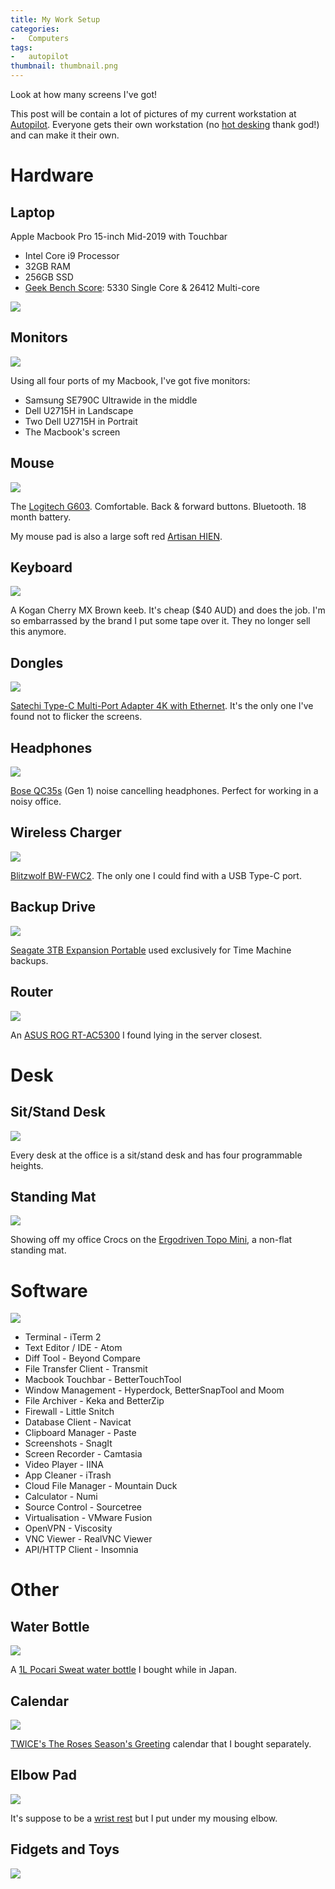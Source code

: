```yaml
---
title: My Work Setup
categories:
-   Computers
tags:
-   autopilot
thumbnail: thumbnail.png
---
```


Look at how many screens I've got!

<!-- more -->

This post will be contain a lot of pictures of my current workstation at [Autopilot](https://www.autopilothq.com/). Everyone gets their own workstation (no [hot desking](https://en.wikipedia.org/wiki/Hot_desking) thank god!) and can make it their own.

# Hardware

## Laptop

Apple Macbook Pro 15-inch Mid-2019 with Touchbar

-   Intel Core i9 Processor
-   32GB RAM
-   256GB SSD
-   [Geek Bench Score](https://browser.geekbench.com/v4/cpu/14111779): 5330 Single Core & 26412 Multi-core

![](about-this-mac.png)

## Monitors

![](everything.jpg)

Using all four ports of my Macbook, I've got five monitors:
-   Samsung SE790C Ultrawide in the middle
-   Dell U2715H in Landscape
-   Two Dell U2715H in Portrait
-   The Macbook's screen

## Mouse

![](g603.jpg)

The [Logitech G603](https://www.logitechg.com/en-roeu/products/gaming-mice/g603-lightspeed-wireless-gaming-mouse.html). Comfortable. Back & forward buttons. Bluetooth. 18 month battery.

My mouse pad is also a large soft red [Artisan HIEN](https://www.artisan-jp.com/cs-hien-eng.html).

## Keyboard

![](keyboard.jpg)

A Kogan Cherry MX Brown keeb. It's cheap ($40 AUD) and does the job. I'm so embarrassed by the brand I put some tape over it. They no longer sell this anymore.

## Dongles

![](adapter.jpg)

[Satechi Type-C Multi-Port Adapter 4K with Ethernet](https://satechi.net/collections/hubs-docks/products/satechi-aluminum-multi-port-adapter-4k?variant=27067045065). It's the only one I've found not to flicker the screens.

## Headphones

![](headphones.jpg)

[Bose QC35s](https://www.bose.com.au/en_au/products/headphones/over_ear_headphones/quietcomfort-35-wireless-ii.html) (Gen 1) noise cancelling headphones. Perfect for working in a noisy office.

## Wireless Charger

![](wireless-charger.jpg)

[Blitzwolf BW-FWC2](https://www.blitzwolf.com/10W-Wireless-Charger-p-137.html). The only one I could find with a USB Type-C port.

## Backup Drive

![](seagate-hdd.jpg)

[Seagate 3TB Expansion Portable](https://www.seagate.com/au/en/consumer/backup/expansion-portable/) used exclusively for Time Machine backups.

## Router

![](router.jpg)

An [ASUS ROG RT-AC5300](https://www.asus.com/au/Networking/RT-AC5300/) I found lying in the server closest.

# Desk

## Sit/Stand Desk

![](standing-desk.jpg)

Every desk at the office is a sit/stand desk and has four programmable heights.

## Standing Mat

![](standing-mat-shoes.jpg)

Showing off my office Crocs on the [Ergodriven Topo Mini](https://shop.ergodriven.com/products/topo-mini), a non-flat standing mat.

# Software

![](touchbar.jpg)

-   Terminal - iTerm 2
-   Text Editor / IDE - Atom
-   Diff Tool - Beyond Compare
-   File Transfer Client - Transmit
-   Macbook Touchbar - BetterTouchTool
-   Window Management - Hyperdock, BetterSnapTool and Moom
-   File Archiver - Keka and BetterZip
-   Firewall - Little Snitch
-   Database Client - Navicat
-   Clipboard Manager - Paste
-   Screenshots - SnagIt
-   Screen Recorder - Camtasia
-   Video Player - IINA
-   App Cleaner - iTrash
-   Cloud File Manager - Mountain Duck
-   Calculator - Numi
-   Source Control - Sourcetree
-   Virtualisation - VMware Fusion
-   OpenVPN - Viscosity
-   VNC Viewer - RealVNC Viewer
-   API/HTTP Client - Insomnia

# Other

## Water Bottle

![](water-bottle.jpg)

A [1L Pocari Sweat water bottle](https://www.youtube.com/watch?v=SRT10ZncNWI) I bought while in Japan.

## Calendar

![](calendar.jpg)

[TWICE's The Roses Season's Greeting](https://twitter.com/jypetwice/status/1065983360407728129?lang=en) calendar that I bought separately.

## Elbow Pad

![](elbow-pad.jpg)

It's suppose to be a [wrist rest](https://www.pcgamingrace.com/products/glorious-gaming-mouse-wrist-rest-padded) but I put under my mousing elbow.

## Fidgets and Toys

![](fidgets.jpg)
